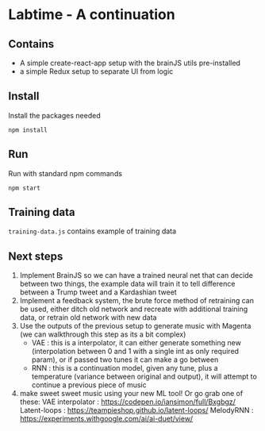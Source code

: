 # Labtime - A continuation

## Contains
- A simple create-react-app setup with the brainJS utils pre-installed
- a simple Redux setup to separate UI from logic

## Install
Install the packages needed
```
npm install
``` 

## Run

Run with standard npm commands

``` 
npm start
```

## Training data
```training-data.js```  contains example of training data

## Next steps
1. Implement BrainJS so we can have a trained neural net that can decide between two things, the example data will train it to tell difference between a Trump tweet and a Kardashian tweet
2. Implement a feedback system, the brute force method of retraining can be used, either ditch old network and recreate with additional training data, or retrain old network with new data
3. Use the outputs of the previous setup to generate music with Magenta (we can walkthrough this step as its a bit complex)
    - VAE : this is a interpolator, it can either generate something new (interpolation between 0 and 1 with a single int as only required param), or if passed two tunes it can make a go between
    - RNN : this is a continuation model, given any tune, plus a temperature (variance between original and output), it will attempt to continue a previous piece of music
4. make sweet sweet music using your new ML tool!  Or go grab one of these: 
VAE interpolator : https://codepen.io/iansimon/full/Bxgbgz/
Latent-loops : https://teampieshop.github.io/latent-loops/
MelodyRNN : https://experiments.withgoogle.com/ai/ai-duet/view/


